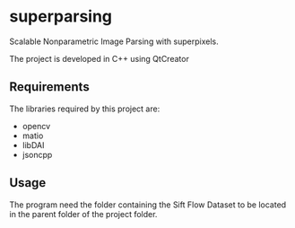 superparsing
============
Scalable Nonparametric Image Parsing with superpixels.

The project is developed in C++ using QtCreator

Requirements
------------
The libraries required by this project are:
- opencv
- matio
- libDAI
- jsoncpp

Usage
-----
The program need the folder containing the Sift Flow Dataset to be located in the parent folder of the project folder.
